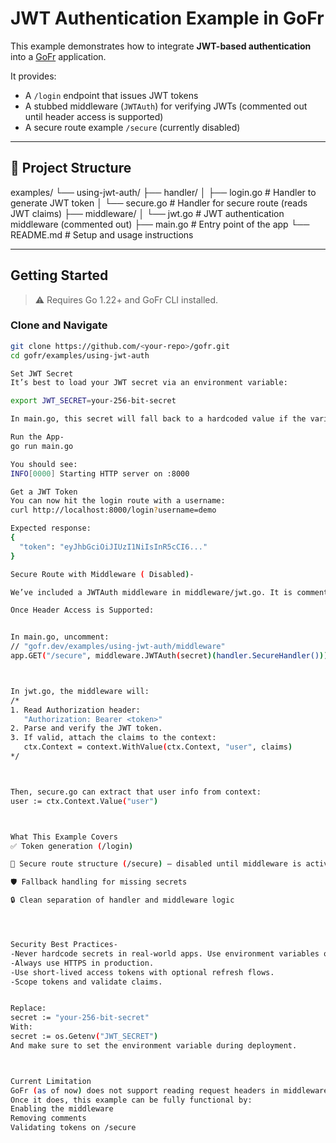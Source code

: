 # JWT Authentication Example in GoFr

This example demonstrates how to integrate **JWT-based authentication** into a [GoFr](https://gofr.dev) application.

It provides:

- A `/login` endpoint that issues JWT tokens
- A stubbed middleware (`JWTAuth`) for verifying JWTs (commented out until header access is supported)
- A secure route example `/secure` (currently disabled)

---

## 📁 Project Structure

examples/
└── using-jwt-auth/
    ├── handler/
    │   ├── login.go           # Handler to generate JWT token
    │   └── secure.go          # Handler for secure route (reads JWT claims)
    ├── middleware/
    │   └── jwt.go             # JWT authentication middleware (commented out)
    ├── main.go                # Entry point of the app
    └── README.md              # Setup and usage instructions


---

##  Getting Started

> ⚠️ Requires Go 1.22+ and GoFr CLI installed.

###  Clone and Navigate

```bash
git clone https://github.com/<your-repo>/gofr.git
cd gofr/examples/using-jwt-auth

Set JWT Secret
It’s best to load your JWT secret via an environment variable:

export JWT_SECRET=your-256-bit-secret

In main.go, this secret will fall back to a hardcoded value if the variable is not set — only for local testing.

Run the App-
go run main.go

You should see:
INFO[0000] Starting HTTP server on :8000

Get a JWT Token
You can now hit the login route with a username:
curl http://localhost:8000/login?username=demo

Expected response:
{
  "token": "eyJhbGciOiJIUzI1NiIsInR5cCI6..."
}

Secure Route with Middleware ( Disabled)-

We’ve included a JWTAuth middleware in middleware/jwt.go. It is commented out for now because GoFr does not currently support reading request headers within middleware.

Once Header Access is Supported:


In main.go, uncomment:
// "gofr.dev/examples/using-jwt-auth/middleware"
app.GET("/secure", middleware.JWTAuth(secret)(handler.SecureHandler()))



In jwt.go, the middleware will:
/*
1. Read Authorization header:
   "Authorization: Bearer <token>"
2. Parse and verify the JWT token.
3. If valid, attach the claims to the context:
   ctx.Context = context.WithValue(ctx.Context, "user", claims)
*/



Then, secure.go can extract that user info from context:
user := ctx.Context.Value("user")



What This Example Covers
✅ Token generation (/login)

🚧 Secure route structure (/secure) — disabled until middleware is active

🛡️ Fallback handling for missing secrets

🔒 Clean separation of handler and middleware logic




Security Best Practices-
-Never hardcode secrets in real-world apps. Use environment variables or secure vaults.
-Always use HTTPS in production.
-Use short-lived access tokens with optional refresh flows.
-Scope tokens and validate claims.


Replace:
secret := "your-256-bit-secret"
With:
secret := os.Getenv("JWT_SECRET")
And make sure to set the environment variable during deployment.



Current Limitation
GoFr (as of now) does not support reading request headers in middleware.
Once it does, this example can be fully functional by:
Enabling the middleware
Removing comments
Validating tokens on /secure

